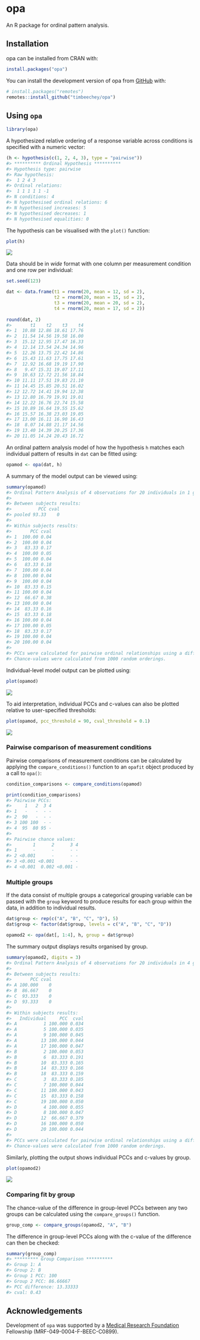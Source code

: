 
<!-- README.md is generated from README.Rmd. Please edit that file -->

# opa <a href="https://timbeechey.github.io/opa/"></a>

An R package for ordinal pattern analysis.

## Installation

opa can be installed from CRAN with:

``` r
install.packages("opa")
```

You can install the development version of opa from
[GitHub](https://github.com/) with:

``` r
# install.packages("remotes")
remotes::install_github("timbeechey/opa")
```

## Using `opa`

``` r
library(opa)
```

A hypothesized relative ordering of a response variable across
conditions is specified with a numeric vector:

``` r
(h <- hypothesis(c(1, 2, 4, 3), type = "pairwise"))
#> ********** Ordinal Hypothesis **********
#> Hypothesis type: pairwise 
#> Raw hypothesis:
#>  1 2 4 3 
#> Ordinal relations:
#>  1 1 1 1 1 -1 
#> N conditions: 4 
#> N hypothesised ordinal relations: 6 
#> N hypothesised increases: 5 
#> N hypothesised decreases: 1 
#> N hypothesised equalities: 0
```

The hypothesis can be visualised with the `plot()` function:

``` r
plot(h)
```

<img src="man/figures/README-plot_hypothesis-1.png" style="display: block; margin: auto;" />

Data should be in *wide* format with one column per measurement
condition and one row per individual:

``` r
set.seed(123)

dat <- data.frame(t1 = rnorm(20, mean = 12, sd = 2),
                  t2 = rnorm(20, mean = 15, sd = 2),
                  t3 = rnorm(20, mean = 20, sd = 2),
                  t4 = rnorm(20, mean = 17, sd = 2))
                  
round(dat, 2)
#>       t1    t2    t3    t4
#> 1  10.88 12.86 18.61 17.76
#> 2  11.54 14.56 19.58 16.00
#> 3  15.12 12.95 17.47 16.33
#> 4  12.14 13.54 24.34 14.96
#> 5  12.26 13.75 22.42 14.86
#> 6  15.43 11.63 17.75 17.61
#> 7  12.92 16.68 19.19 17.90
#> 8   9.47 15.31 19.07 17.11
#> 9  10.63 12.72 21.56 18.84
#> 10 11.11 17.51 19.83 21.10
#> 11 14.45 15.85 20.51 16.02
#> 12 12.72 14.41 19.94 12.38
#> 13 12.80 16.79 19.91 19.01
#> 14 12.22 16.76 22.74 15.58
#> 15 10.89 16.64 19.55 15.62
#> 16 15.57 16.38 23.03 19.05
#> 17 13.00 16.11 16.90 16.43
#> 18  8.07 14.88 21.17 14.56
#> 19 13.40 14.39 20.25 17.36
#> 20 11.05 14.24 20.43 16.72
```

An ordinal pattern analysis model of how the hypothesis `h` matches each
individual pattern of results in `dat` can be fitted using:

``` r
opamod <- opa(dat, h)
```

A summary of the model output can be viewed using:

``` r
summary(opamod)
#> Ordinal Pattern Analysis of 4 observations for 20 individuals in 1 group 
#> 
#> Between subjects results:
#>          PCC cval
#> pooled 93.33    0
#> 
#> Within subjects results:
#>       PCC cval
#> 1  100.00 0.04
#> 2  100.00 0.04
#> 3   83.33 0.17
#> 4  100.00 0.05
#> 5  100.00 0.04
#> 6   83.33 0.18
#> 7  100.00 0.04
#> 8  100.00 0.04
#> 9  100.00 0.04
#> 10  83.33 0.15
#> 11 100.00 0.04
#> 12  66.67 0.38
#> 13 100.00 0.04
#> 14  83.33 0.16
#> 15  83.33 0.18
#> 16 100.00 0.04
#> 17 100.00 0.05
#> 18  83.33 0.17
#> 19 100.00 0.04
#> 20 100.00 0.04
#> 
#> PCCs were calculated for pairwise ordinal relationships using a difference threshold of 0.
#> Chance-values were calculated from 1000 random orderings.
```

Individual-level model output can be plotted using:

``` r
plot(opamod)
```

<img src="man/figures/README-plot_opamod1-1.png" style="display: block; margin: auto;" />

To aid interpretation, individual PCCs and c-values can also be plotted
relative to user-specified thresholds:

``` r
plot(opamod, pcc_threshold = 90, cval_threshold = 0.1)
```

<img src="man/figures/README-threshold_plots-1.png" style="display: block; margin: auto;" />

### Pairwise comparison of measurement conditions

Pairwise comparisons of measurement conditions can be calculated by
applying the `compare_conditions()` function to an `opafit` object
produced by a call to `opa()`:

``` r
condition_comparisons <- compare_conditions(opamod)

print(condition_comparisons)
#> Pairwise PCCs:
#>     1   2  3 4
#> 1   -   -  - -
#> 2  90   -  - -
#> 3 100 100  - -
#> 4  95  80 95 -
#> 
#> Pairwise chance values:
#>        1      2      3 4
#> 1      -      -      - -
#> 2 <0.001      -      - -
#> 3 <0.001 <0.001      - -
#> 4 <0.001  0.002 <0.001 -
```

### Multiple groups

If the data consist of multiple groups a categorical grouping variable
can be passed with the `group` keyword to produce results for each group
within the data, in addition to individual results.

``` r
dat$group <- rep(c("A", "B", "C", "D"), 5)
dat$group <- factor(dat$group, levels = c("A", "B", "C", "D"))

opamod2 <- opa(dat[, 1:4], h, group = dat$group)
```

The summary output displays results organised by group.

``` r
summary(opamod2, digits = 3)
#> Ordinal Pattern Analysis of 4 observations for 20 individuals in 4 groups 
#> 
#> Between subjects results:
#>       PCC cval
#> A 100.000    0
#> B  86.667    0
#> C  93.333    0
#> D  93.333    0
#> 
#> Within subjects results:
#>   Individual     PCC  cval
#> A          1 100.000 0.034
#> A          5 100.000 0.035
#> A          9 100.000 0.045
#> A         13 100.000 0.044
#> A         17 100.000 0.047
#> B          2 100.000 0.053
#> B          6  83.333 0.191
#> B         10  83.333 0.165
#> B         14  83.333 0.166
#> B         18  83.333 0.159
#> C          3  83.333 0.185
#> C          7 100.000 0.044
#> C         11 100.000 0.043
#> C         15  83.333 0.158
#> C         19 100.000 0.050
#> D          4 100.000 0.055
#> D          8 100.000 0.047
#> D         12  66.667 0.379
#> D         16 100.000 0.050
#> D         20 100.000 0.044
#> 
#> PCCs were calculated for pairwise ordinal relationships using a difference threshold of 0.
#> Chance-values were calculated from 1000 random orderings.
```

Similarly, plotting the output shows individual PCCs and c-values by
group.

``` r
plot(opamod2)
```

<img src="man/figures/README-plot_opamod2-1.png" style="display: block; margin: auto;" />

### Comparing fit by group

The chance-value of the difference in group-level PCCs between any two
groups can be calculated using the `compare_groups()` function.

``` r
group_comp <- compare_groups(opamod2, "A", "B")
```

The difference in group-level PCCs along with the c-value of the
difference can then be checked:

``` r
summary(group_comp)
#> ********* Group Comparison **********
#> Group 1: A 
#> Group 2: B 
#> Group 1 PCC: 100 
#> Group 2 PCC: 86.66667 
#> PCC difference: 13.33333 
#> cval: 0.43
```

## Acknowledgements

Development of `opa` was supported by a [Medical Research
Foundation](https://www.medicalresearchfoundation.org.uk/) Fellowship
(MRF-049-0004-F-BEEC-C0899).
